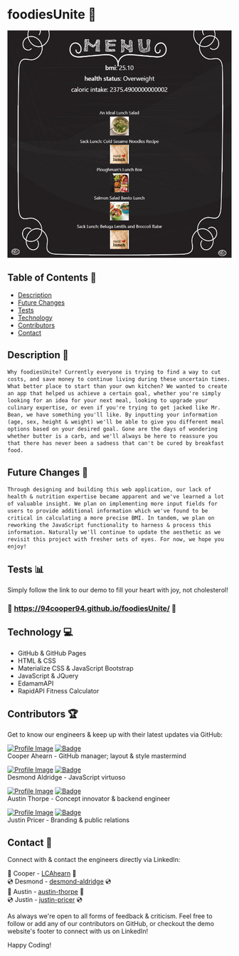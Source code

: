 # foodiesUnite :ramen:

![Example Image](media/menuPage.PNG)

## Table of Contents :file_folder:
- [Description](#description)
- [Future Changes](#future_changes)
- [Tests](#tests)
- [Technology](#technology)
- [Contributors](#contributors)
- [Contact](#contact)

## Description :book:
    Why foodiesUnite? Currently everyone is trying to find a way to cut costs, and save money to continue living during these uncertain times. What better place to start than your own kitchen? We wanted to create an app that helped us achieve a certain goal, whether you're simply looking for an idea for your next meal, looking to upgrade your culinary expertise, or even if you're trying to get jacked like Mr. Bean, we have something you'll like. By inputting your information (age, sex, height & weight) we'll be able to give you different meal options based on your desired goal. Gone are the days of wondering whether butter is a carb, and we'll always be here to reassure you that there has never been a sadness that can't be cured by breakfast food.

## Future Changes :milky_way:

    Through designing and building this web application, our lack of health & nutrition expertise became apparent and we've learned a lot of valuable insight. We plan on implementing more input fields for users to provide additional information which we've found to be critical in calculating a more precise BMI. In tandem, we plan on reworking the JavaScript functionality to harness & process this information. Naturally we'll continue to update the aesthetic as we revisit this project with fresher sets of eyes. For now, we hope you enjoy!

## Tests :bar_chart:
Simply follow the link to our demo to fill your heart with joy, not cholesterol!

### :hamburger: https://94cooper94.github.io/foodiesUnite/ :fries:

## Technology :computer:

- GitHub & GitHub Pages
- HTML & CSS
- Materialize CSS & JavaScript Bootstrap
- JavaScript & JQuery
- EdamamAPI
- RapidAPI Fitness Calculator

## Contributors :trophy:

Get to know our engineers & keep up with their latest updates via GitHub:

<a href="https://github.com/94Cooper94">![Profile Image](https://github.com/94Cooper94.png?size=50)</a>
<a href="https://github.com/94Cooper94">![Badge](https://img.shields.io/badge/Github-94Cooper94-4cbbb9)</a>
<br>
Cooper Ahearn - GitHub manager; layout & style mastermind

<a href="https://github.com/DesmondAldridge">![Profile Image](https://github.com/DesmondAldridge.png?size=50)</a>
<a href="https://github.com/DesmondAldridge">![Badge](https://img.shields.io/badge/Github-DesmondAldridge-4cbbb9)</a>
<br>
Desmond Aldridge - JavaScript virtuoso

<a href="https://github.com/Athorpe96">![Profile Image](https://github.com/Athorpe96.png?size=50)</a>
<a href="https://github.com/Athorpe96">![Badge](https://img.shields.io/badge/Github-Athorpe96-4cbbb9)</a>
<br>
Austin Thorpe - Concept innovator & backend engineer

<a href="https://github.com/justinpricer">![Profile Image](https://github.com/justinpricer.png?size=50)</a>
<a href="https://github.com/justinpricer">![Badge](https://img.shields.io/badge/Github-justinpricer-4cbbb9)</a>
<br>
Justin Pricer - Branding & public relations

## Contact :email:

Connect with & contact the engineers directly via LinkedIn:

:dvd: Cooper - <a href="https://www.linkedin.com/in/lcahearn/">LCAhearn</a> :dvd:<br> 
:cd: Desmond - <a href="https://www.linkedin.com/in/https://www.linkedin.com/in/desmond-aldridge-4917b61b1/">desmond-aldridge</a> :cd:<br> 
:dvd: Austin - <a href="https://www.linkedin.com/in/https://www.linkedin.com/in/austin-thorpe-8322b6170/">austin-thorpe</a> :dvd:<br>
:cd: Justin - <a href="https://www.linkedin.com/in/justin-pricer/">justin-pricer</a> :cd:<br>

As always we're open to all forms of feedback & criticism. Feel free to follow or add any of our contributors on GitHub, or checkout the demo website's footer to connect with us on LinkedIn!

Happy Coding!